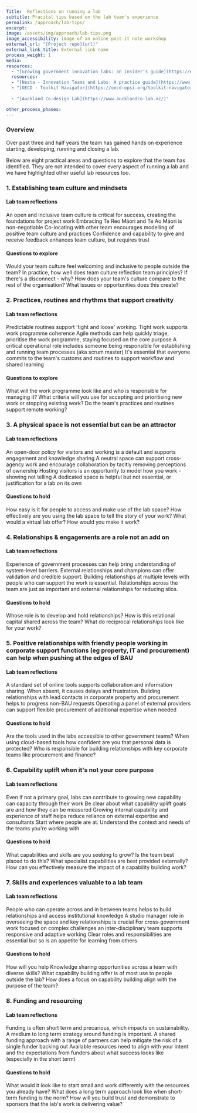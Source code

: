 ```yaml
---
Title:  Reflections on running a lab
subtitle: Pracital tips based on the lab team's experience
permalink: /approach/lab-tips/
excerpt:
image: /assets/img/approach/lab-tips.png
image_accessibility: image of an online post-it note workshop
external_url: "[Project repo](url)"
external_link_title: External link name
process_weight: 1
media:
resources:
  - "[Growing government innovation labs: an insider’s guide](https://oecd-opsi.org/toolkits/growing-government-innovation-labs-an-insiders-guide/)"
  resources:
  - "[Nesta - Innovation Teams and Labs: A practice guide](https://www.nesta.org.uk/toolkit/innovation-teams-and-labs-a-practice-guide/)"
  - "[OECD - Toolkit Navigator](https://oecd-opsi.org/toolkit-navigator/)"
  
  - "[Auckland Co-design Lab](https://www.aucklandco-lab.nz/)"

other_process_phases:
---
```

### Overview

Over past three and half years the team has gained hands on experience starting, developing, running and closing a lab. 

Below are eight practical areas and questions to explore that the team has identified. They are not intended to cover every aspect of running a lab and we have highlighted other useful lab resources too.

### 1. Establishing team culture and mindsets

#### Lab team reflections
An open and inclusive team culture is critical for success, creating the foundations for project work
Embracing Te Reo Māori and Te Ao Māori is non-negotiable
Co-locating with other team encourages modelling of positive team culture and practices
Confidence and capability to give and receive feedback enhances team culture, but requires trust

#### Questions to explore
Would your team culture feel welcoming and inclusive to people outside the team?
In practice, how well does team culture reflection team principles? If there's a disconnect - why?
How does your team's culture compare to the rest of the organisation? What issues or opportunities does this create?

### 2. Practices, routines and rhythms that support creativity

#### Lab team reflections
Predictable routines support 'tight and loose' working. Tight work supports work programme coherence
Agile methods can help quickly triage, prioritise the work programme, staying focused on the core purpose
A critical operational role includes someone being responsible for establishing and running team processes (aka scrum master)
It's essential that everyone commits to the team's customs and routines to support workflow and shared learning

#### Questions to explore
What will the work programme look like and who is responsible for managing it?
What criteria will you use for accepting and prioritising new work or stopping existing work?
Do the team's practices and routines support remote working?

### 3. A physical space is not essential but can be an attractor

#### Lab team reflections
An open-door policy for visitors and working is a default and supports engagement and knowledge sharing
A neutral space can support cross-agency work and encourage collaboration by tacitly removing perceptions of ownership
Hosting visitors is an opportunity to model how you work - showing not telling
A dedicated space is helpful but not essential, or justification for a lab on its own

#### Questions to hold
How easy is it for people to access and make use of the lab space?
How effectively are you using the lab space to tell the story of your work?
What would a virtual lab offer? How would you make it work?

### 4. Relationships & engagements are a role not an add on

#### Lab team reflections
Experience of government processes can help bring understanding of system-level barriers.
External relationships and champions can offer validation and credible support.
Building relationships at multiple levels with people who can support the work is essential.
Relationships across the team are just as important and external relationships for reducing silos.

#### Questions to hold
Whose role is to develop and hold relationships?
How is this relational capital shared across the team?
What do reciprocal relationships look like for your work?

### 5. Positive relationships with friendly people working in corporate support functions (eg property, IT and procurement) can help when pushing at the edges of BAU

#### Lab team reflections
A standard set of online tools supports collaboration and information sharing. When absent, it causes delays and frustration.
Building relationships with lead contacts in corporate property and procurement helps to progress non-BAU requests
Operating a panel of external providers can support flexible procurement of additional expertise when needed

#### Questions to hold
Are the tools used in the labs accessible to other government teams?
When using cloud-based tools how confident are you that personal data is protected?
Who is responsible for building relationships with key corporate teams like procurement and finance?

### 6. Capability uplift when it's not your core purpose

#### Lab team reflections
Even if not a primary goal, labs can contribute to growing new capability can capacity through their work
Be clear about what capability uplift goals are and how they can be measured
Growing internal capability and experience of staff helps reduce reliance on external expertise and consultants
Start where people are at. Understand the context and needs of the teams you're working with
#### Questions to hold
What capabilities and skills are you seeking to grow? Is the team best placed to do this?
What specialist capabilities are best provided externally?
How can you effectively measure the impact of a capability building work?

### 7. Skills and experiences valuable to a lab team

#### Lab team reflections
People who can operate across and in between teams helps to build relationships and access institutional knowledge
A studio manager role in overseeing the space and key relationships is crucial
For cross-government work focused on complex challenges an inter-disciplinary team supports responsive and adaptive working
Clear roles and responsibilities are essential but so is an appetite for learning from others

#### Questions to hold
How will you help Knowledge sharing opportunities across a team with diverse skills?
What capability building offer is of most use to people outside the lab?
How does a focus on capability building align with the purpose of the team?

### 8. Funding and resourcing

#### Lab team reflections
Funding is often short term and precarious, which impacts on sustainability. A medium to long term strategy around funding is important.
A shared funding approach with a range of partners can help mitigate the risk of a single funder backing out
Available resources need to align with your intent and the expectations from funders about what success looks like (especially in the short term)

#### Questions to hold
What would it look like to start small and work differently with the resources you already have?
What does a long term approach look like when short-term funding is the norm?
How will you build trust and demonstrate to sponsors that the lab's work is delivering value?
